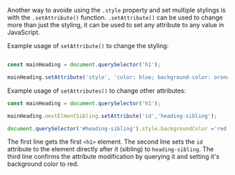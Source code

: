 Another way to avoide using the `.style` property and set multiple stylings is with the `.setAttribute()` function. `.setAttribute()` can be used to change more than just the styling, it can be used to set any attribute to any value in JavaScript.


Example usage of `setAttribute()` to change the styling:


```js

const mainHeading = document.querySelector('h1');

mainHeading.setAttribute('style', 'color: blue; background-color: orange; font-size: 3.5em;');

```

Example usage of `setAttributes()` to change other attributes:

```js
const mainHeading = document.querySelector('h1');

mainHeading.nextElmentSibling.setAttribute('id','heading-sibling');

document.querySelector('#heading-sibling').style.backgroundColor ='red';
```

The first line gets the first `<h1>` element. The second line sets the `id` attribute to the element directly after it  (sibling) to `heading-sibling`. The third line confirms the attribute modification by querying it and setting it's background color to red.